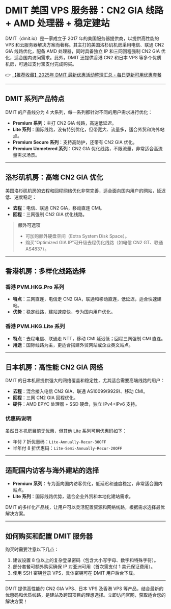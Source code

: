 # DMIT 美国 VPS 服务器：CN2 GIA 线路 + AMD 处理器 + 稳定建站

DMIT（dmit.io）是一家成立于 2017 年的美国服务器提供商，以提供高性能的 VPS 和云服务器解决方案而著称。其主打的美国洛杉矶机房采用电信、联通 CN2 GIA 线路优化，配备 AMD 处理器，同时具备独立 IP 和三网回程强制 CN2 GIA 优化，适合国内访问需求。此外，DMIT 还提供香港 CN2 和日本 VPS 等多个优质机房，可通过支付宝支付完成购买。

👉 [【推荐收藏】2025年 DMIT 最新优惠活动整理汇总 - 每日更新可用优惠套餐](https://bit.ly/dmit_coupon)

---

## DMIT 系列产品特点

DMIT 的产品线分为 4 大系列，每一系列都针对不同的用户需求进行优化：

- **Premium 系列**：主打 CN2 GIA 线路，高速低延迟。
- **Lite 系列**：国际线路，没有特别优化，但带宽大、流量多，适合外贸和海外站点。
- **Premium Secure 系列**：支持高防护，还带有 CN2 GIA 优化。
- **Premium Unmetered 系列**：CN2 GIA 优化线路，不限流量，非常适合高流量需求场景。

---

## 洛杉矶机房：高端 CN2 GIA 优化

美国洛杉矶机房的去程和回程网络优化非常完善，适合面向国内用户的网站，延迟低、速度稳定：

- **去程**：电信、联通 CN2 GIA，移动直连 CMI。
- **回程**：三网强制 CN2 GIA 优化线路。

> **额外可选项**  
> - 可加购额外硬盘空间（Extra System Disk Space）。
> - 购买“Optimized GIA IP”可升级去程优化线路（如电信 CN2 GT、联通 AS4837）。

---

## 香港机房：多样化线路选择

### 香港 PVM.HKG.Pro 系列
- **特点**：三网直连，电信走 CN2 GIA，联通和移动直连，低延迟，适合快速建站。
- **优势**：稳定线路，建站速度快，专为国内用户优化。

### 香港 PVM.HKG.Lite 系列
- **特点**：去程电信、联通走 NTT，移动 CMI 延迟低；回程三网强制 CMI 直连。
- **用途**：国际线路为主，更适合搭建外贸网站或企业英文站点。

---

## 日本机房：高性能 CN2 GIA 网络

DMIT 的日本机房提供强大的网络覆盖和稳定性，尤其适合需要高端线路的用户：

- **去程**：混合接入电信 CN2 GIA、联通 AS10099(9929)、移动 CMI。
- **回程**：三网 CN2 GIA 回程优化。
- **硬件**：AMD EPYC 处理器 + SSD 硬盘，独立 IPv4+IPv6 支持。

### 优惠码说明
虽然日本机房目前无优惠，但其他 Lite 系列可用优惠码如下：
- 年付 7 折优惠码：`Lite-Annually-Recur-30OFF`
- 半年付 8 折优惠码：`Lite-Semi-Annually-Recur-20OFF`

---

## 适配国内访客与海外建站的选择

- **Premium 系列**：专为面向国内访客优化，低延迟和速度稳定，非常适合国内站点。
- **Lite 系列**：国际线路优势，适合企业外贸和本地化建站需求。

DMIT 的多样化产品线，让用户可以灵活配置资源和网络线路，根据需求选择最优解决方案。

---

## 如何购买和配置 DMIT 服务器

购买时需要注意以下几点：
1. 建议设置 8 位以上的复杂登录密码（包含大小写字母、数字和特殊字符）。
2. 部分套餐可额外购买确保 IP 对亚洲可用（首次需支付 1 美元保证费用）。
3. 使用 SSH 密钥登录 VPS，具体密钥可在 DMIT 用户后台下载。

---

DMIT 提供高性能的 CN2 GIA VPS、日本 VPS 及香港 VPS 等产品，结合最新的优惠码和优质线路，是建站及跨国项目的理想选择。立即访问官网，获取适合您的解决方案！
